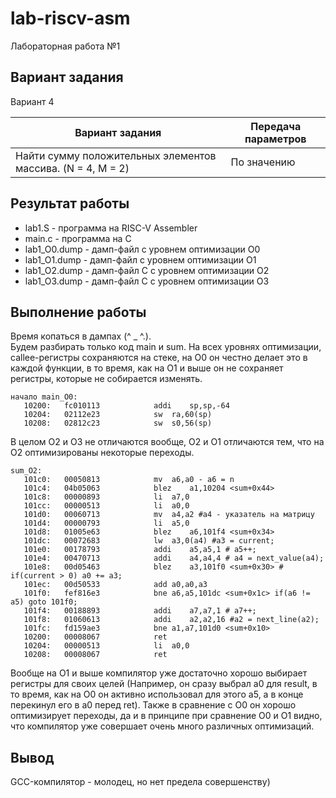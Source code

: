 # lab-riscv-asm
Лабораторная работа №1
## Вариант задания
Вариант 4

Вариант задания | Передача параметров
--------------- | -------------
Найти сумму положительных элементов массива. (N = 4, M = 2) | По значению 
## Результат работы
- lab1.S - программа на RISC-V Assembler
- main.c - программа на C
- lab1_O0.dump - дамп-файл c уровнем оптимизации O0
- lab1_O1.dump - дамп-файл c уровнем оптимизации O1
- lab1_O2.dump - дамп-файл С c уровнем оптимизации O2
- lab1_O3.dump - дамп-файл С c уровнем оптимизации O3
## Выполнение работы
Время копаться в дампах (^ _ ^.). \
Будем разбирать только код main и sum. На всех уровнях оптимизации, callee-регистры сохраняются на стеке, на O0 он честно делает это в каждой функции, в то время, как на O1 и выше он не сохраняет регистры, которые не собирается изменять. 
``` 
начало main_O0: 
   10200:	fc010113          	addi	sp,sp,-64
   10204:	02112e23          	sw	ra,60(sp)
   10208:	02812c23          	sw	s0,56(sp)
```
В целом O2 и O3 не отличаются вообще, O2 и O1 отличаются тем, что на O2 оптимизированы некоторые переходы.
``` 
sum_O2: 
   101c0:	00050813          	mv	a6,a0 - a6 = n 
   101c4:	04b05063          	blez    a1,10204 <sum+0x44>
   101c8:	00000893          	li	a7,0
   101cc:	00000513          	li	a0,0
   101d0:	00060713          	mv	a4,a2 #a4 - указатель на матрицу
   101d4:	00000793          	li	a5,0
   101d8:	01005e63          	blez    a6,101f4 <sum+0x34>
   101dc:	00072683          	lw	a3,0(a4) #a3 = current;
   101e0:	00178793          	addi	a5,a5,1 # a5++;
   101e4:	00470713          	addi	a4,a4,4 # a4 = next_value(a4);
   101e8:	00d05463          	blez	a3,101f0 <sum+0x30> # if(current > 0) a0 += a3; 
   101ec:	00d50533          	add	a0,a0,a3
   101f0:	fef816e3          	bne	a6,a5,101dc <sum+0x1c> if(a6 != a5) goto 101f0;
   101f4:	00188893          	addi	a7,a7,1 # a7++;
   101f8:	01060613          	addi	a2,a2,16 #a2 = next_line(a2);
   101fc:	fd159ae3          	bne	a1,a7,101d0 <sum+0x10>
   10200:	00008067          	ret
   10204:	00000513          	li	a0,0
   10208:	00008067          	ret
```
Вообще на O1 и выше компилятор уже достаточно хорошо выбирает регистры для своих целей (Например, он сразу выбрал a0 для result, в то время, как на O0 он активно использовал для этого a5, а в конце перекинул его в a0 перед ret).
Также в сравнение с O0 он хорошо оптимизирует переходы, да и в принципе при сравнение O0 и O1 видно, что компилятор уже совершает очень много различных оптимизаций.
## Вывод
GCC-компилятор - молодец, но нет предела совершенству) 

